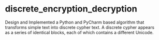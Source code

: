# discrete_encryption_decryption
Design and Implemented a Python and PyCharm based algorithm that transforms simple text into discrete cypher text.  A discrete cypher appears as a series of identical blocks, each of which contains a different Unicode.
